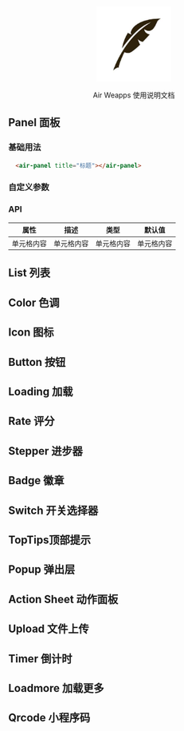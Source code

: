 <p align="center">
    <img width="150" src="./asserts/images/air.jpg" />
</p>
<p align="center">
Air Weapps 使用说明文档
</p>

## Panel 面板
### 基础用法
  ```html
    <air-panel title="标题"></air-panel>
  ```
### 自定义参数
### API

 属性  | 描述  | 类型 | 默认值
 ---- | ----- | ------ | ------  
 单元格内容  | 单元格内容 | 单元格内容 | 单元格内容

## List 列表
## Color 色调
## Icon 图标
## Button 按钮
## Loading 加载
## Rate 评分
## Stepper 进步器
## Badge 徽章
## Switch 开关选择器
## TopTips顶部提示
## Popup 弹出层
## Action Sheet 动作面板
## Upload 文件上传
## Timer 倒计时
## Loadmore 加载更多
## Qrcode 小程序码
